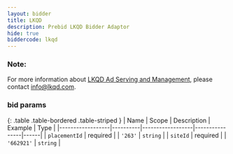 ```yaml
---
layout: bidder
title: LKQD
description: Prebid LKQD Bidder Adaptor
hide: true
biddercode: lkqd
---
```


### Note:
For more information about [LKQD Ad Serving and Management](http://www.lkqd.com/ad-serving-and-management/), please contact info@lkqd.com.

### bid params

{: .table .table-bordered .table-striped }
| Name             | Scope    | Description      | Example        | Type |
|------------------|----------|------------------|----------------|------|
| `placementId`    | required |                  | `'263'`        | `string` |
| `siteId`         | required |                  | `'662921'`     | `string` |

